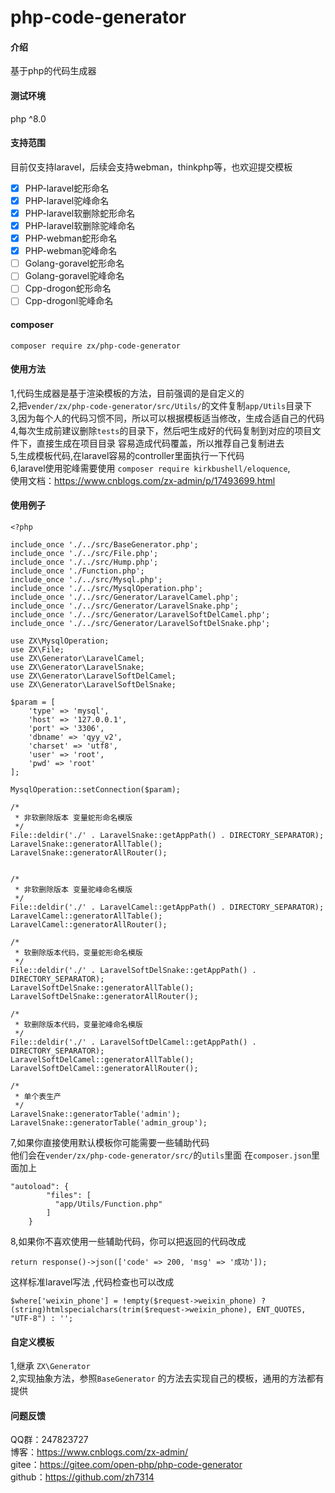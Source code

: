 # php-code-generator

#### 介绍
基于php的代码生成器

#### 测试环境
php ^8.0

#### 支持范围
目前仅支持laravel，后续会支持webman，thinkphp等，也欢迎提交模板
- [x] PHP-laravel蛇形命名
- [x] PHP-laravel驼峰命名
- [x] PHP-laravel软删除蛇形命名
- [x] PHP-laravel软删除驼峰命名
- [x] PHP-webman蛇形命名
- [x] PHP-webman驼峰命名
- [ ] Golang-goravel蛇形命名
- [ ] Golang-goravel驼峰命名
- [ ] Cpp-drogon蛇形命名
- [ ] Cpp-drogonl驼峰命名

#### composer
```
composer require zx/php-code-generator
```

#### 使用方法
1,代码生成器是基于渲染模板的方法，目前强调的是自定义的   
2,把`vender/zx/php-code-generator/src/Utils/`的文件复制`app/Utils`目录下  
3,因为每个人的代码习惯不同，所以可以根据模板适当修改，生成合适自己的代码  
4,每次生成前建议删除`tests`的目录下，然后吧生成好的代码复制到对应的项目文件下，直接生成在项目目录
容易造成代码覆盖，所以推荐自己复制进去   
5,生成模板代码,在laravel容易的controller里面执行一下代码  
6,laravel使用驼峰需要使用 `composer require kirkbushell/eloquence`,  
使用文档：https://www.cnblogs.com/zx-admin/p/17493699.html

#### 使用例子
```
<?php

include_once './../src/BaseGenerator.php';
include_once './../src/File.php';
include_once './../src/Hump.php';
include_once './Function.php';
include_once './../src/Mysql.php';
include_once './../src/MysqlOperation.php';
include_once './../src/Generator/LaravelCamel.php';
include_once './../src/Generator/LaravelSnake.php';
include_once './../src/Generator/LaravelSoftDelCamel.php';
include_once './../src/Generator/LaravelSoftDelSnake.php';

use ZX\MysqlOperation;
use ZX\File;
use ZX\Generator\LaravelCamel;
use ZX\Generator\LaravelSnake;
use ZX\Generator\LaravelSoftDelCamel;
use ZX\Generator\LaravelSoftDelSnake;

$param = [
    'type' => 'mysql',
    'host' => '127.0.0.1',
    'port' => '3306',
    'dbname' => 'qyy_v2',
    'charset' => 'utf8',
    'user' => 'root',
    'pwd' => 'root'
];

MysqlOperation::setConnection($param);

/*
 * 非软删除版本 变量蛇形命名模版
 */
File::deldir('./' . LaravelSnake::getAppPath() . DIRECTORY_SEPARATOR);
LaravelSnake::generatorAllTable();
LaravelSnake::generatorAllRouter();


/*
 * 非软删除版本 变量驼峰命名模版
 */
File::deldir('./' . LaravelCamel::getAppPath() . DIRECTORY_SEPARATOR);
LaravelCamel::generatorAllTable();
LaravelCamel::generatorAllRouter();

/*
 * 软删除版本代码，变量蛇形命名模版
 */
File::deldir('./' . LaravelSoftDelSnake::getAppPath() . DIRECTORY_SEPARATOR);
LaravelSoftDelSnake::generatorAllTable();
LaravelSoftDelSnake::generatorAllRouter();

/*
 * 软删除版本代码，变量驼峰命名模版
 */
File::deldir('./' . LaravelSoftDelCamel::getAppPath() . DIRECTORY_SEPARATOR);
LaravelSoftDelCamel::generatorAllTable();
LaravelSoftDelCamel::generatorAllRouter();

/*
 * 单个表生产
 */
LaravelSnake::generatorTable('admin');
LaravelSnake::generatorTable('admin_group');
```

7,如果你直接使用默认模板你可能需要一些辅助代码   
他们会在`vender/zx/php-code-generator/src/`的`utils`里面
在`composer.json`里面加上   
```
"autoload": {
        "files": [
          "app/Utils/Function.php"
        ]
    }
```
8,如果你不喜欢使用一些辅助代码，你可以把返回的代码改成
```
return response()->json(['code' => 200, 'msg' => '成功']);
```
这样标准laravel写法 ,代码检查也可以改成
```
$where['weixin_phone'] = !empty($request->weixin_phone) ? (string)htmlspecialchars(trim($request->weixin_phone), ENT_QUOTES, "UTF-8") : '';
```
#### 自定义模板
1,继承 `ZX\Generator`  
2,实现抽象方法，参照`BaseGenerator` 的方法去实现自己的模板，通用的方法都有提供

#### 问题反馈
QQ群：247823727  
博客：https://www.cnblogs.com/zx-admin/   
gitee：https://gitee.com/open-php/php-code-generator   
github：https://github.com/zh7314
